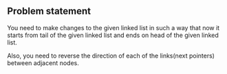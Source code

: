 ## Problem statement

You need to make changes to the given linked list in such a way that now it starts from tail of the given linked list and ends on head of the given linked list. 

Also, you need to reverse the direction of each of the links(next pointers) between adjacent nodes. 

